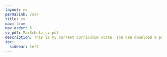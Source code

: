 ```yaml
---
layout: cv
permalink: /cv/
title: cv
nav: true
nav_order: 5
cv_pdf: MaxSchulz_cv.pdf
description: This is my current curriculum vitae. You can download a pdf via the provided link.
toc:
  sidebar: left
---
```

